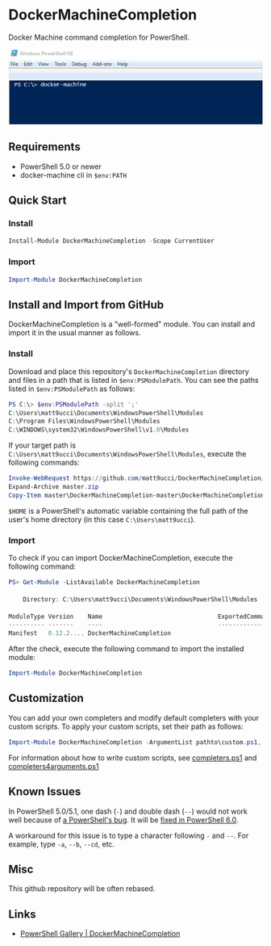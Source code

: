 # DockerMachineCompletion
Docker Machine command completion for PowerShell.

![demo](demo.gif)

## Requirements
* PowerShell 5.0 or newer
* docker-machine cli in `$env:PATH`

## Quick Start

### Install
```powershell
Install-Module DockerMachineCompletion -Scope CurrentUser
```

### Import
```powershell
Import-Module DockerMachineCompletion
```

## Install and Import from GitHub
DockerMachineCompletion is a "well-formed" module.
You can install and import it in the usual manner as follows.

### Install
Download and place this repository's `DockerMachineCompletion` directory and files in a path that is listed in `$env:PSModulePath`.
You can see the paths listed in `$env:PSModulePath` as follows:
```powershell
PS C:\> $env:PSModulePath -split ';'
C:\Users\matt9ucci\Documents\WindowsPowerShell\Modules
C:\Program Files\WindowsPowerShell\Modules
C:\WINDOWS\system32\WindowsPowerShell\v1.0\Modules
```

If your target path is `C:\Users\matt9ucci\Documents\WindowsPowerShell\Modules`, execute the following commands:
```powershell
Invoke-WebRequest https://github.com/matt9ucci/DockerMachineCompletion/archive/master.zip -OutFile master.zip
Expand-Archive master.zip
Copy-Item master\DockerMachineCompletion-master\DockerMachineCompletion "$HOME\Documents\WindowsPowerShell\Modules" -Recurse
```
`$HOME` is a PowerShell's automatic variable containing the full path of the user's home directory (in this case `C:\Users\matt9ucci`). 

### Import
To check if you can import DockerMachineCompletion, execute the following command:
```powershell
PS> Get-Module -ListAvailable DockerMachineCompletion

    Directory: C:\Users\matt9ucci\Documents\WindowsPowerShell\Modules

ModuleType Version    Name                                ExportedCommands
---------- -------    ----                                ----------------
Manifest   0.12.2.... DockerMachineCompletion
```

After the check, execute the following command to import the installed module:
```powershell
Import-Module DockerMachineCompletion
```

## Customization
You can add your own completers and modify default completers with your custom scripts.
To apply your custom scripts, set their path as follows:
```powershell
Import-Module DockerMachineCompletion -ArgumentList pathto\custom.ps1, pathto\custom.ps2
```

For information about how to write custom scripts, see [completers.ps1](DockerMachineCompletion/completers.ps1) and [completers4arguments.ps1](DockerMachineCompletion/completers4arguments.ps1)

## Known Issues
In PowerShell 5.0/5.1, one dash (`-`) and double dash (`--`) would not work well because of [a PowerShell's bug](https://github.com/PowerShell/PowerShell/issues/2912).
It will be [fixed in PowerShell 6.0](https://github.com/PowerShell/PowerShell/pull/3633).

A workaround for this issue is to type a character following `-` and `--`.
For example, type `-a`, `--b`, `--cd`, etc.

## Misc
This github repository will be often rebased.

## Links
* [PowerShell Gallery | DockerMachineCompletion](https://www.powershellgallery.com/packages/DockerMachineCompletion)
